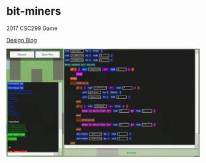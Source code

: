 # bit-miners
2017 CSC299 Game

[Design Blog](https://docs.google.com/document/d/1n4JNt8cqhJuTnry3P7fcA145Qb25TNKMP33l5G_EW9Y/edit?usp=sharing)

![Alt text](screenshot1.png?raw=true)
